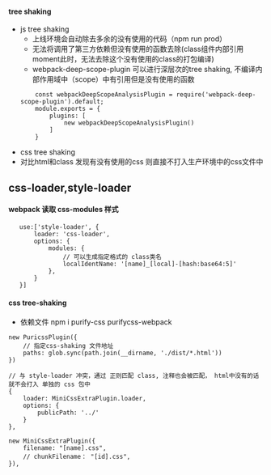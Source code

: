 <!--
 * @Author: your name
 * @Date: 2020-05-10 23:32:06
 * @LastEditTime: 2020-05-25 22:48:41
 * @LastEditors: Please set LastEditors
 * @Description: In User Settings Edit
 * @FilePath: \webpack-practice\README.md
 -->
#### tree shaking
- js tree shaking
    - 上线环境会自动除去多余的没有使用的代码（npm run prod）
    - 无法将调用了第三方依赖但没有使用的函数去除(class组件内部引用moment此时，无法去除这个没有使用的class的打包编译)
    - webpack-deep-scope-plugin  可以进行深层次的tree shaking, 不编译内部作用域中（scope）中有引用但是没有使用的函数
    ```
        const webpackDeepScopeAnalysisPlugin = require('webpack-deep-scope-plugin').default;
        module.exports = {
            plugins: [
                new webpackDeepScopeAnalysisPlugin()
            ]
        }
    ```
- css tree shaking
 - 对比html和class 发现有没有使用的css 则直接不打入生产环境中的css文件中

 ## css-loader,style-loader
 #### webpack 读取 css-modules 样式
 ```
    use:['style-loader', {
        loader: 'css-loader',
        options: {
            modules: {
                // 可以生成指定格式的 class类名
                localIdentName: '[name]_[local]-[hash:base64:5]'
            },
        }
    }]

```
#### css tree-shaking
- 依赖文件 npm i purify-css purifycss-webpack
```
new PuricssPlugin({
    // 指定css-shaking 文件地址
    paths: glob.sync(path.join(__dirname, './dist/*.html'))
})

// 与 style-loader 冲突，通过 正则匹配 class, 注释也会被匹配， html中没有的话就不会打入 单独的 css 包中
{
    loader: MiniCssExtraPlugin.loader,
    options: {
        publicPath: '../'
    }
},

new MiniCssExtraPlugin({
    filename: "[name].css",
    // chunkFilename： "[id].css",
}),
```

